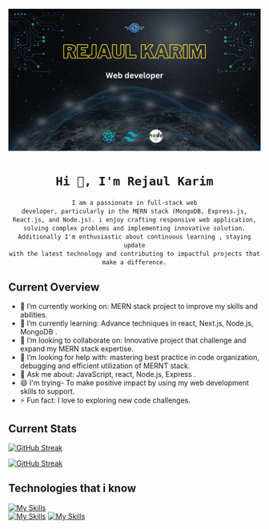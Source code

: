[![An old rock in the desert](/image/Black%20Flatlay%20Photo%20Motivational%20Finance%20Quote%20Facebook%20Cover.png "Shiprock, New Mexico by Beau Rogers")](https://www.flickr.com/photos/beaurogers/31833779864/in/photolist-Qv3rFw-34mt9F-a9Cmfy-5Ha3Zi-9msKdv-o3hgjr-hWpUte-4WMsJ1-KUQ8N-deshUb-vssBD-6CQci6-8AFCiD-zsJWT-nNfsgB-dPDwZJ-bn9JGn-5HtSXY-6CUhAL-a4UTXB-ugPum-KUPSo-fBLNm-6CUmpy-4WMsc9-8a7D3T-83KJev-6CQ2bK-nNusHJ-a78rQH-nw3NvT-7aq2qf-8wwBso-3nNceh-ugSKP-4mh4kh-bbeeqH-a7biME-q3PtTf-brFpgb-cg38zw-bXMZc-nJPELD-f58Lmo-bXMYG-bz8AAi-bxNtNT-bXMYi-bXMY6-bXMYv)

<!--
**Rejaul42/Rejaul42** is a ✨ _special_ ✨ repository because its `README.md` (this file) appears on your GitHub profile.

Here are some ideas to get you started:

- 🔭 I’m currently working on ...
- 🌱 I’m currently learning ...
- 👯 I’m looking to collaborate on ...
- 🤔 I’m looking for help with ...
- 💬 Ask me about ...
- 📫 How to reach me: ...
- 😄 Pronouns: ...
- ⚡ Fun fact: ...
-->
<code><h1 align="center">Hi 👋, I'm Rejaul Karim</h1></code>

<code><p align="center">I am a passionate in full-stack web developer, particularly in the MERN stack (MongoDB, Express.js, React.js, and Node.js). i enjoy crafting responsive web application, solving complex problems and implementing innovative solution. Additionally I'm enthusiastic about continuous learning , staying update with the latest technology and contributing to impactful projects that make a difference.</p></code> 


## Current Overview
- 🔭 I’m currently working on: MERN stack project to improve my skills and abilities.
- 🌱 I’m currently learning: Advance techniques in react, Next.js, Node.js, MongoDB .
- 👯 I’m looking to collaborate on: Innovative project that challenge and expand my MERN stack expertise.
- 🤔 I’m looking for help with: mastering best practice in code organization, debugging and efficient utilization of MERNT stack.
- 💬 Ask me about: JavaScript, react, Node.js, Express .
- 😄 I'm trying- To make positive impact by using my web development skills to support. 
- ⚡ Fun fact: I love to exploring new code challenges.

## Current Stats
[![GitHub Streak](https://github-readme-streak-stats.herokuapp.com?user=Rejaul42&theme=python-dark)](https://git.io/streak-stats)

[![GitHub Streak](https://api.githubtrends.io/user/svg/Rejaul42/langs?time_range=one_year&use_percent=True&include_private=True&loc_metric=changed&compact=True&theme=dark)](https://git.io/streak-stats)


## Technologies that i know
[![My Skills](https://skillicons.dev/icons?i=html,css,js,c,figma)](https://skillicons.dev)
<code></br></code>
[![My Skills](https://skillicons.dev/icons?i=firebase,git,github,vercel,bootstrap)](https://skillicons.dev)
[![My Skills](https://skillicons.dev/icons?i=tailwind,vite,react,nextjs,nodejs)](https://skillicons.dev)

## 
